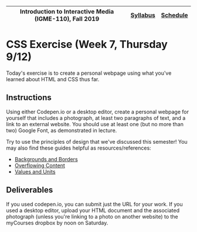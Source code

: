 |  Introduction to Interactive Media (IGME-110), Fall 2019 | [Syllabus](https://lawleyfall2019.github.io/110-fall2019/) | [Schedule](https://lawleyfall2019.github.io/110-fall2019/schedule.html#week7) |
|----|----|----|


# CSS Exercise (Week 7, Thursday 9/12)

Today's exercise is to create a personal webpage using what you've learned about HTML and CSS thus far.  

## Instructions

Using either Codepen.io or a desktop editor, create a personal webpage for yourself that includes a photograph, at least two paragraphs of text, and a link to an external website. You should use at least one (but no more than two) Google Font, as demonstrated in lecture. 

Try to use the principles of design that we've discussed this semester! You may also find these guides helpful as resources/references: 

 - [Backgrounds and Borders](https://developer.mozilla.org/en-US/docs/Learn/CSS/Building_blocks/Backgrounds_and_borders)
 - [Overflowing Content](https://developer.mozilla.org/en-US/docs/Learn/CSS/Building_blocks/Overflowing_content)
 - [Values and Units](https://developer.mozilla.org/en-US/docs/Learn/CSS/Building_blocks/Values_and_units)
 
## Deliverables

If you used codepen.io, you can submit just the URL for your work. If you used a desktop editor, upload your HTML document and the associated photograph (unless you're linking to a photo on another website) to the myCourses dropbox by noon on Saturday. 
